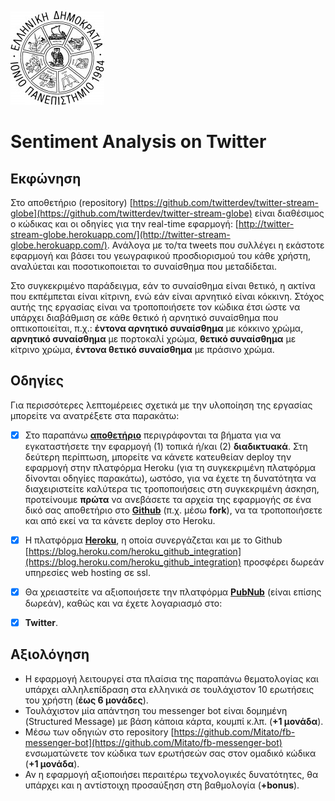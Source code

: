 ![Ιόνιο Πανεπιστήμιο](../logo-ionio-black-150x150.jpg)

# Sentiment Analysis on Twitter


## Εκφώνηση
Στο αποθετήριο (repository) [https://github.com/twitterdev/twitter-stream-globe](https://github.com/twitterdev/twitter-stream-globe) είναι διαθέσιμος ο κώδικας και οι οδηγίες για την real-time εφαρμογή: [http://twitter-stream-globe.herokuapp.com/](http://twitter-stream-globe.herokuapp.com/).
Ανάλογα με το/τα tweets που συλλέγει η εκάστοτε εφαρμογή και βάσει του γεωγραφικού προσδιορισμού του κάθε χρήστη, αναλύεται και ποσοτικοποιεται το συναίσθημα που μεταδίδεται.

Στο συγκεκριμένο παράδειγμα, εάν το συναίσθημα είναι θετικό, η ακτίνα που εκπέμπεται είναι κίτρινη, ενώ εάν είναι αρνητικό είναι κόκκινη. Στόχος αυτής της εργασίας είναι να τροποποιήσετε τον κώδικα έτσι ώστε να υπάρχει διαβάθμιση σε κάθε θετικό ή αρνητικό συναίσθημα που οπτικοποιείται, π.χ.: **έντονα αρνητικό συναίσθημα** με κόκκινο χρώμα, **αρνητικό συναίσθημα** με πορτοκαλί χρώμα, **θετικό συναίσθημα** με κίτρινο χρώμα, **έντονα θετικό συναίσθημα** με πράσινο χρώμα.


## Οδηγίες
Για περισσότερες λεπτομέρειες σχετικά με την υλοποίηση της εργασίας μπορείτε να ανατρέξετε στα παρακάτω:
- [x] Στο παραπάνω **[αποθετήριο](https://github.com/twitterdev/twitter-stream-globe)** 	περιγράφονται τα βήματα για να εγκαταστήσετε την εφαρμογή (1) τοπικά ή/και (2) **διαδικτυακά**. Στη δεύτερη περίπτωση, μπορείτε να κάνετε κατευθείαν deploy την εφαρμογή στην πλατφόρμα Heroku (για τη συγκεκριμένη πλατφόρμα δίνονται οδηγίες παρακάτω), ωστόσο, για να έχετε τη δυνατότητα να διαχειριστείτε καλύτερα τις τροποποιήσεις στη συγκεκριμένη άσκηση, προτείνουμε **πρώτα** να ανεβάσετε τα αρχεία της εφαρμογής σε ένα δικό σας αποθετήριο στο **[Github](https://github.com/)** (π.χ. μέσω **fork**),  να τα τροποποιήσετε και από εκεί να τα κάνετε deploy στο Heroku.
- [x] Η πλατφόρμα **[Heroku](https://www.heroku.com/)**, η οποία συνεργάζεται και με το Github 	[https://blog.heroku.com/heroku_github_integration](https://blog.heroku.com/heroku_github_integration) προσφέρει δωρεάν υπηρεσίες web hosting σε ssl.
- [x] Θα χρειαστείτε να αξιοποιήσετε την πλατφόρμα **[PubNub](https://admin.pubnub.com/#/login)** (είναι επίσης δωρεάν), καθώς και να έχετε λογαριασμό στο:
- [x] **Twitter**.


## Αξιολόγηση
* Η εφαρμογή λειτουργεί στα πλαίσια της παραπάνω θεματολογίας και υπάρχει αλληλεπίδραση στα ελληνικά σε τουλάχιστον 10 ερωτήσεις του χρήστη (**έως 6 μονάδες**).
* Τουλάχιστον μία απάντηση του  messenger bot είναι δομημένη (Structured Message) με βάση κάποια κάρτα, κουμπί κ.λπ. (**+1 μονάδα**).
* Μέσω των οδηγιών στο repository [https://github.com/Mitato/fb-messenger-bot](https://github.com/Mitato/fb-messenger-bot) ενσωματώνετε τον κώδικα των ερωτήσεών σας στον ομαδικό κώδικα (**+1 μονάδα**).
* Αν η εφαρμογή αξιοποιήσει περαιτέρω τεχνολογικές δυνατότητες, θα υπάρχει και η αντίστοιχη προσαύξηση στη βαθμολογία (**+bonus**).
